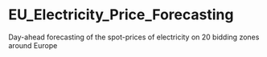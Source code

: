 # EU_Electricity_Price_Forecasting
Day-ahead forecasting of the spot-prices of electricity on 20 bidding zones around Europe
